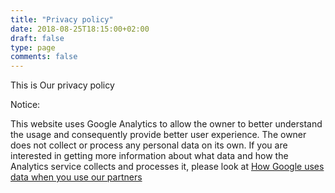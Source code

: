 ```yaml
---
title: "Privacy policy"
date: 2018-08-25T18:15:00+02:00
draft: false
type: page
comments: false
---
```

This is Our privacy policy



Notice:

This website uses Google Analytics to allow the owner to better understand the usage and consequently provide better user experience.  The owner does not collect or process any personal data on its own. If you are interested in getting more information about what data and how the Analytics service collects and processes it, please look at [How Google uses data when you use our partners](https://www.google.com/policies/privacy/partners/)

